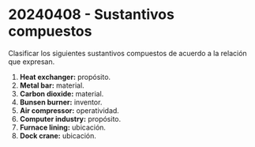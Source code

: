 # 20240408 - Sustantivos compuestos

Clasificar los siguientes sustantivos compuestos de acuerdo a la relación que expresan.

1. **Heat exchanger:** propósito.
2. **Metal bar:** material.
3. **Carbon dioxide:** material.
4. **Bunsen burner:** inventor.
5. **Air compressor:** operatividad.
6. **Computer industry:** propósito.
7. **Furnace lining:** ubicación.
8. **Dock crane:** ubicación.
